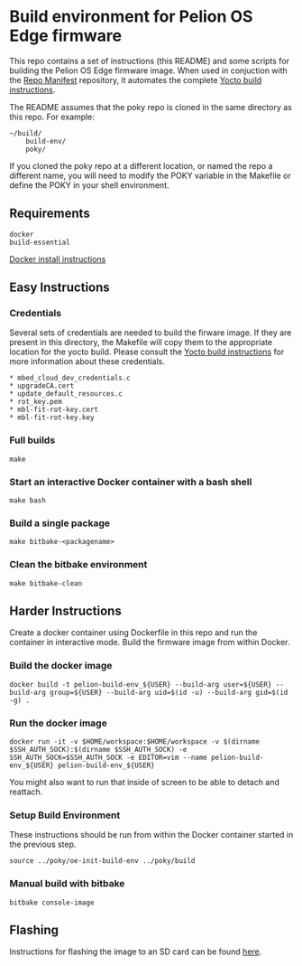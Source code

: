 # Build environment for Pelion OS Edge firmware

This repo contains a set of instructions (this README) and some scripts for building the Pelion OS Edge firmware image.
When used in conjuction with the [Repo Manifest](https://github.com/armpelionedge/manifest-pelion-os-edge) repository, it automates the complete [Yocto build instructions](https://github.com/armpelionedge/meta-pelion-edge/blob/dev/BUILD.md).

The README assumes that the poky repo is cloned in the same directory as this repo.  For example:

    ~/build/
        build-env/
        poky/

If you cloned the poky repo at a different location, or named the repo a different name, you will need to modify the POKY variable in the Makefile or define the POKY in your shell environment.

## Requirements

    docker
    build-essential

   [Docker install instructions](https://docs.docker.com/install/linux/docker-ce/ubuntu/)

## Easy Instructions

### Credentials
   Several sets of credentials are needed to build the firware image. If they are present in this directory, the Makefile will copy them to the appropriate location for the yocto build.  Please consult the [Yocto build instructions](https://github.com/armpelionedge/meta-pelion-edge/blob/dev/BUILD.md) for more information about these credentials.

	* mbed_cloud_dev_credentials.c
	* upgradeCA.cert
	* update_default_resources.c
	* rot_key.pem
	* mbl-fit-rot-key.cert
	* mbl-fit-rot-key.key

### Full builds

    make

### Start an interactive Docker container with a bash shell

    make bash

### Build a single package

    make bitbake-<packagename>

### Clean the bitbake environment

    make bitbake-clean

## Harder Instructions

Create a docker container using Dockerfile in this repo and run the container in interactive mode.  Build the firmware image from within Docker.

### Build the docker image

    docker build -t pelion-build-env_${USER} --build-arg user=${USER} --build-arg group=${USER} --build-arg uid=$(id -u) --build-arg gid=$(id -g) .

### Run the docker image

    docker run -it -v $HOME/workspace:$HOME/workspace -v $(dirname $SSH_AUTH_SOCK):$(dirname $SSH_AUTH_SOCK) -e SSH_AUTH_SOCK=$SSH_AUTH_SOCK -e EDITOR=vim --name pelion-build-env_${USER} pelion-build-env_${USER}

You might also want to run that inside of screen to be able to detach and
reattach.

### Setup Build Environment

These instructions should be run from within the Docker container started in the previous step.

    source ../poky/oe-init-build-env ../poky/build

### Manual build with bitbake

    bitbake console-image

## Flashing 
Instructions for flashing the image to an SD card can be found [here](https://github.com/armpelionedge/meta-pelion-edge/blob/master/FLASH.md).

